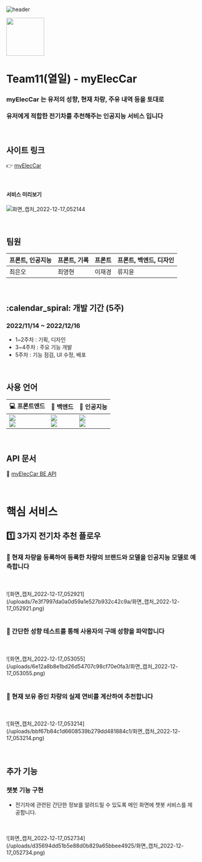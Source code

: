 ![header](https://capsule-render.vercel.app/api?type=waving&color=0A84FF&height=300&section=header&text=myElecCar&fontSize=90&fontColor=fff)

<img src="/uploads/25d82a4716a6d9d311e0141920ff61ce/Group_21.png" width="100"/>

# Team11(열일) - myElecCar 

###  myElecCar 는 유저의 성향, 현재 차량, 주유 내역 등을 토대로<br/><br/> 유저에게 적합한 전기차를 추천해주는 인공지능 서비스 입니다

<br/>

## 사이트 링크
:point_right:  [myElecCar](http://kdt-ai5-team11.elicecoding.com)

<br/>

#### 서비스 미리보기
![화면_캡처_2022-12-17_052144](/uploads/0900f4be37c5e34342e59fd87b21f201/화면_캡처_2022-12-17_052144.png)

<br/>





## 팀원

| 프론트, 인공지능 | 프론트, 기록 | 프론트 | 프론트, 백엔드, 디자인 |
| --- | --- | --- | --- |
| 최은오 | 최영현 | 이재경 | 류지윤 |

<br/>

## :calendar_spiral: 개발 기간 (5주)

###   2022/11/14 ~ 2022/12/16
- 1~2주차 : 기획, 디자인
- 3~4주차 : 주요 기능 개발
- 5주차 : 기능 점검, UI 수정, 배포

<br/>

## 사용 언어

| 💻 프론트엔드 | 💾 백엔드 | 🤖 인공지능 |
| --- | --- | --- |
| <img src="https://img.shields.io/badge/React-black?style=flat-square&logo=React&logoColor=61dbfb"/> <br/> <img src="https://img.shields.io/badge/TypeScript-white?style=flat&logo=TypeScript&logoColor=#3178C6"/>| <img src="https://img.shields.io/badge/ExpressJs-lightgrey?style=flat&logo=Express&logoColor=black"/> <br/> <img src="https://img.shields.io/badge/MongoDB-lightgrey?style=flat&logo=MongoDB&logoColor=green"/> | <img src="https://img.shields.io/badge/TensorFlow-3178C6?style=flat&logo=TensorFlow&logoColor=#FF6F00"/><br/>  <img src="https://img.shields.io/badge/Python-ffffff?style=flat&logo=Python&logoColor=#3776AB"/>|

<br/>

## API 문서

:bookmark_tabs:  [myElecCar BE API](https://www.notion.so/elice/BE-API-eff46ad7b4ed4b64b8c3819842262af1)

<br/>

# 핵심 서비스
## 1️⃣ 3가지 전기차 추천 플로우
### 🚩 현재 차량을 등록하여 등록한 차량의 브랜드와 모델을 인공지능 모델로 예측합니다
<br/>
<br/>
![화면_캡처_2022-12-17_052921](/uploads/7e3f7997da0a0d59a1e527b932c42c9a/화면_캡처_2022-12-17_052921.png)
<br/>
<br/>

### 🚩 간단한 성향 테스트를 통해 사용자의 구매 성향을 파악합니다
<br/>
<br/>
![화면_캡처_2022-12-17_053055](/uploads/6e12a8b8e1bd26d54707c98cf70e0fa3/화면_캡처_2022-12-17_053055.png)
<br/>
<br/>


### 🚩 현재 보유 중인 차량의 실제 연비를 계산하여 추천합니다
<br/>
<br/>
![화면_캡처_2022-12-17_053214](/uploads/bbf67b84c1d6608539b279dd481884c1/화면_캡처_2022-12-17_053214.png)
<br/>
<br/>
<br/>

## 추가 기능

### 챗봇 기능 구현
- 전기차에 관련된 간단한 정보를 알려드릴 수 있도록 메인 화면에 챗봇 서비스를 제공합니다.
<br/>
<br/>
![화면_캡처_2022-12-17_052734](/uploads/d35694dd51b5e88d0b829a65bbee4925/화면_캡처_2022-12-17_052734.png)




